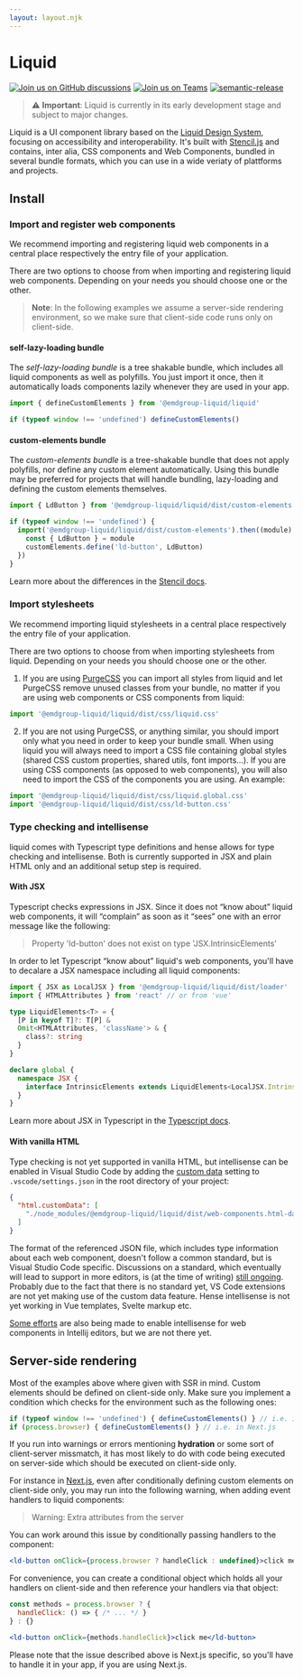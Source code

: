 ```yaml
---
layout: layout.njk
---
```


[//]: # "autogenerated"

# Liquid

[![Join us on GitHub discussions](https://img.shields.io/badge/Join%20us-on%20GitHub%20discussions-blue?style=flat&color=0F69AF)](https://github.com/emdgroup-liquid/liquid/discussions)
[![Join us on Teams](https://img.shields.io/badge/Join%20us-on%20Teams-blue?style=flat&color=503291)](https://teams.microsoft.com/l/channel/19%3ab5381a933c6c413ea0ae41c3b424acd8%40thread.skype/Liquid%2520Design%2520System?groupId=babb6c18-c13f-43ef-baf2-ce1617f228cd&tenantId=db76fb59-a377-4120-bc54-59dead7d39c9)
[![semantic-release](https://img.shields.io/badge/%20%20%F0%9F%93%A6%F0%9F%9A%80-semantic--release-e10079.svg?style=flat&color=B93679)](https://github.com/semantic-release/semantic-release)

> ⚠️  **Important**: Liquid is currently in its early development stage and subject to major changes.

Liquid is a UI component library based on the [Liquid Design System](https://lds.merck.design/), focusing on accessibility and interoperability. It's built with [Stencil.js](https://stenciljs.com) and contains, inter alia, CSS components and Web Components, bundled in several bundle formats, which you can use in a wide veriaty of plattforms and projects.

## Install

### Import and register web components

We recommend importing and registering liquid web components in a central place respectively the entry file of your application.

There are two options to choose from when importing and registering liquid web components. Depending on your needs you should choose one or the other.

> **Note**: In the following examples we assume a server-side rendering environment, so we make sure that client-side code runs only on client-side. 
#### self-lazy-loading bundle

The _self-lazy-loading bundle_ is a tree shakable bundle, which includes all liquid components as well as polyfills. You just import it once, then it automatically loads components lazily whenever they are used in your app.

```js
import { defineCustomElements } from '@emdgroup-liquid/liquid'

if (typeof window !== 'undefined') defineCustomElements()
```

#### custom-elements bundle

The _custom-elements bundle_ is a tree-shakable bundle that does not apply polyfills, nor define any custom element automatically. Using this bundle may be preferred for projects that will handle bundling, lazy-loading and defining the custom elements themselves.

```js
import { LdButton } from '@emdgroup-liquid/liquid/dist/custom-elements'

if (typeof window !== 'undefined') {
  import('@emdgroup-liquid/liquid/dist/custom-elements').then((module) => {
    const { LdButton } = module
    customElements.define('ld-button', LdButton)
  })
}
```

Learn more about the differences in the [Stencil docs](https://stenciljs.com/docs/distribution#how-is-this-different-than-dist-custom-elements-bundle-output-target).

### Import stylesheets

We recommend importing liquid stylesheets in a central place respectively the entry file of your application.

There are two options to choose from when importing stylesheets from liquid. Depending on your needs you should choose one or the other.

1. If you are using [PurgeCSS](https://purgecss.com/) you can import all styles from liquid and let PurgeCSS remove unused classes from your bundle, no matter if you are using web components or CSS components from liquid:

```js
import '@emdgroup-liquid/liquid/dist/css/liquid.css'
```

2. If you are not using PurgeCSS, or anything similar, you should import only what you need in order to keep your bundle small. 
When using liquid you will always need to import a CSS file containing global styles (shared CSS custom properties, shared utils, font imports...). If you are using CSS components (as opposed to web components), you will also need to import the CSS of the components you are using. An example:

```js
import '@emdgroup-liquid/liquid/dist/css/liquid.global.css'
import '@emdgroup-liquid/liquid/dist/css/ld-button.css'
```

### Type checking and intellisense

liquid comes with Typescript type definitions and hense allows for type checking and intellisense. Both is currently supported in JSX and plain HTML only and an additional setup step is required.

#### With JSX

Typescript checks expressions in JSX. Since it does not “know about” liquid web components, it will “complain” as soon as it “sees” one with an error message like the following:

> Property 'ld-button' does not exist on type 'JSX.IntrinsicElements'

In order to let Typescript “know about” liquid's web components, you'll have to decalare a JSX namespace including all liquid components:

```ts
import { JSX as LocalJSX } from '@emdgroup-liquid/liquid/dist/loader'
import { HTMLAttributes } from 'react' // or from 'vue'

type LiquidElements<T> = {
  [P in keyof T]?: T[P] &
  Omit<HTMLAttributes, 'className'> & {
    class?: string
  }
}

declare global {
  namespace JSX {
    interface IntrinsicElements extends LiquidElements<LocalJSX.IntrinsicElements> {}
  }
}
```

Learn more about JSX in Typescript in the [Typescript docs](https://www.typescriptlang.org/docs/handbook/jsx.html#type-checking).

#### With vanilla HTML

Type checking is not yet supported in vanilla HTML, but intellisense can be enabled in Visual Studio Code by adding the [custom data](https://code.visualstudio.com/api/extension-guides/custom-data-extension) setting to `.vscode/settings.json` in the root directory of your project:

```json
{
  "html.customData": [
    "./node_modules/@emdgroup-liquid/liquid/dist/web-components.html-data.json"
  ]
}
```

The format of the referenced JSON file, which includes type information about each web component, doesn't follow a common standard, but is Visual Studio Code specific. Discussions on a standard, which eventually will lead to support in more editors, is (at the time of writing) [still ongoing](https://github.com/WICG/webcomponents/issues/776). Probably due to the fact that there is no standard yet, VS Code extensions are not yet making use of the custom data feature. Hense intellisense is not yet working in Vue templates, Svelte markup etc.

[Some efforts](https://youtrack.jetbrains.com/issue/WEB-39620) are also being made to enable intellisense for web components in Intellij editors, but we are not there yet.

## Server-side rendering

Most of the examples above where given with SSR in mind. Custom elements should be defined on client-side only. Make sure you implement a condition which checks for the environment such as the following ones:

```js
if (typeof window !== 'undefined') { defineCustomElements() } // i.e. in Gatsby or
if (process.browser) { defineCustomElements() } // i.e. in Next.js
```

If you run into warnings or errors mentioning **hydration** or some sort of client-server missmatch, it has most likely to do with code being executed on server-side which should be executed on client-side only.

For instance in [Next.js](https://nextjs.org/), even after conditionally defining custom elements on client-side only, you may run into the following warning, when adding event handlers to liquid components:

> Warning: Extra attributes from the server

You can work around this issue by conditionally passing handlers to the component: 
```jsx
<ld-button onClick={process.browser ? handleClick : undefined}>click me</ld-button>
```

For convenience, you can create a conditional object which holds all your handlers on client-side and then reference your handlers via that object:

```js
const methods = process.browser ? {
  handleClick: () => { /* ... */ }
} : {}
```

```jsx
<ld-button onClick={methods.handleClick}>click me</ld-button>
```

Please note that the issue described above is Next.js specific, so you'll have to handle it in your app, if you are using Next.js.